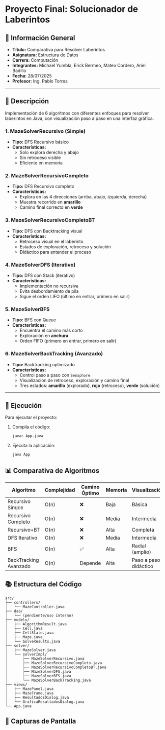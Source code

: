 # Proyecto Final: Solucionador de Laberintos 

## 📌 Información General
- **Título:** Comparativa para Resolver Laberintos  
- **Asignatura:** Estructura de Datos  
- **Carrera:** Computación  
- **Integrantes:** Michael Yumbla, Erick Bermeo, Mateo Cordero, Ariel Badillo  
- **Fecha:** 28/07/2025  
- **Profesor:** Ing. Pablo Torres  

---

## 🧩 Descripción 

Implementación de 6 algoritmos con diferentes enfoques para resolver laberintos en Java, con visualización paso a paso en una interfaz gráfica.

### 1. MazeSolverRecursivo (Simple)
- **Tipo:** DFS Recursivo básico  
- **Características:**
  - Solo explora derecha y abajo  
  - Sin retroceso visible  
  - Eficiente en memoria  

### 2. MazeSolverRecursivoCompleto
- **Tipo:** DFS Recursivo completo  
- **Características:**
  - Explora en las 4 direcciones (arriba, abajo, izquierda, derecha)  
  - Muestra recorrido en **amarillo**  
  - Camino final correcto en **verde**

### 3. MazeSolverRecursivoCompletoBT
- **Tipo:** DFS con Backtracking visual  
- **Características:**
  - Retroceso visual en el laberinto  
  - Estados de exploración, retroceso y solución  
  - Didáctico para entender el proceso  

### 4. MazeSolverDFS (Iterativo)
- **Tipo:** DFS con Stack (iterativo)  
- **Características:**
  - Implementación no recursiva  
  - Evita desbordamiento de pila  
  - Sigue el orden LIFO (último en entrar, primero en salir)  

### 5. MazeSolverBFS
- **Tipo:** BFS con Queue  
- **Características:**
  - Encuentra el camino más corto  
  - Exploración en **anchura**  
  - Orden FIFO (primero en entrar, primero en salir)  

### 6. MazeSolverBackTracking (Avanzado)
- **Tipo:** Backtracking optimizado  
- **Características:**
  - Control paso a paso con `Semaphore`  
  - Visualización de retroceso, exploración y camino final  
  - Tres estados: **amarillo** (explorado), **rojo** (retroceso), **verde** (solución)

---

## 🚀 Ejecución

Para ejecutar el proyecto:

1. Compila el código:
    ```bash
    javac App.java
    ```
2. Ejecuta la aplicación:
    ```bash
    java App
    ```


## 📊 Comparativa de Algoritmos
| Algoritmo             | Complejidad | Camino Óptimo | Memoria | Visualización         |
| --------------------- | ----------- | ------------- | ------- | --------------------- |
| Recursivo Simple      | O(n)        | ❌             | Baja    | Básica                |
| Recursivo Completo    | O(n)        | ❌             | Media   | Intermedia            |
| Recursivo+BT          | O(n)        | ❌             | Alta    | Completa              |
| DFS Iterativo         | O(n)        | ❌             | Media   | Intermedia            |
| BFS                   | O(n)        | ✅             | Alta    | Radial (amplio)       |
| BackTracking Avanzado | O(n)        | Depende       | Alta    | Paso a paso didáctico |


## 📚 Estructura del Código
```plaintext
src/
├── controllers/
│   └── MazeController.java
├── dao/
│   └── (pendiente/uso interno)
├── models/
│   ├── AlgorithmResult.java
│   ├── Cell.java
│   ├── CellState.java
│   ├── Maze.java
│   └── SolveResults.java
├── solver/
│   ├── MazeSolver.java
│   └── solverImpl/
│       ├── MazeSolverRecursivo.java
│       ├── MazeSolverRecursivoCompleto.java
│       ├── MazeSolverRecursivoCompletoBT.java
│       ├── MazeSolverDFS.java
│       ├── MazeSolverBFS.java
│       └── MazeSolverBackTracking.java
├── views/
│   ├── MazePanel.java
│   ├── MazeFrame.java
│   ├── ResultadosDialog.java
│   └── GraficaResultadosDialog.java
└── App.java

```

## 📸 Capturas de Pantalla
